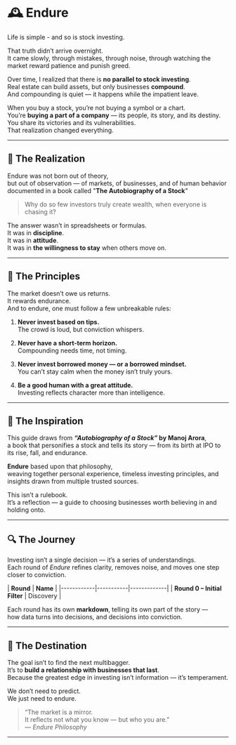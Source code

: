 # 🕰️ Endure
 
Life is simple - and so is stock investing.  

That truth didn’t arrive overnight.  
It came slowly, through mistakes, through noise, through watching the market reward patience and punish greed.  

Over time, I realized that there is **no parallel to stock investing**.  
Real estate can build assets, but only businesses **compound**.  
And compounding is quiet — it happens while the impatient leave.  

When you buy a stock, you’re not buying a symbol or a chart.  
You’re **buying a part of a company** — its people, its story, and its destiny.  
You share its victories and its vulnerabilities.  
That realization changed everything.  

---

## 🌱 The Realization

Endure was not born out of theory,  
but out of observation — of markets, of businesses, and of human behavior documented in a book called "**The Autobiography of a Stock**"

> Why do so few investors truly create wealth, when everyone is chasing it?

The answer wasn’t in spreadsheets or formulas.  
It was in **discipline**.  
It was in **attitude**.  
It was in **the willingness to stay** when others move on.  

---

## 📜 The Principles

The market doesn’t owe us returns.  
It rewards endurance.  
And to endure, one must follow a few unbreakable rules:

1. **Never invest based on tips.**  
   The crowd is loud, but conviction whispers.  

2. **Never have a short-term horizon.**  
   Compounding needs time, not timing.  

3. **Never invest borrowed money — or a borrowed mindset.**  
   You can’t stay calm when the money isn’t truly yours.  

4. **Be a good human with a great attitude.**  
   Investing reflects character more than intelligence.  

---

## 📘 The Inspiration

This guide draws from **_“Autobiography of a Stock”_ by Manoj Arora**,  
a book that personifies a stock and tells its story — from its birth at IPO to its rise, fall, and endurance.  

**Endure** based upon that philosophy,  
weaving together personal experience, timeless investing principles, and insights drawn from multiple trusted sources.  

This isn’t a rulebook.  
It’s a reflection — a guide to choosing businesses worth believing in and holding onto.  

---

## 🔍 The Journey

Investing isn’t a single decision — it’s a series of understandings.  
Each round of *Endure* refines clarity, removes noise, and moves one step closer to conviction.  

| **Round** | **Name** |
|------------|-----------|-------------|
| **Round 0 – Initial Filter** | Discovery | 

Each round has its own **markdown**, telling its own part of the story —  
how data turns into decisions, and decisions into conviction.  

---

## 🧭 The Destination

The goal isn’t to find the next multibagger.  
It’s to **build a relationship with businesses that last**.  
Because the greatest edge in investing isn’t information — it’s temperament.  

We don’t need to predict.  
We just need to endure.  

> “The market is a mirror.  
> It reflects not what you know — but who you are.”  
> — *Endure Philosophy*

---
